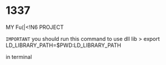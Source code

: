 # 1337
MY Fu(|&lt;!N6 PROJECT

`IMPORTANT`
you should run this command to use dll lib
\> export LD_LIBRARY_PATH=$PWD:LD_LIBRARY_PATH

in terminal